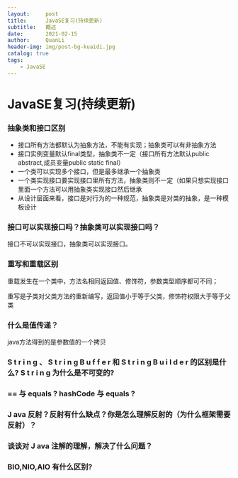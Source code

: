 ```yaml
---
layout:     post
title:      JavaSE复习(持续更新)
subtitle:   概述
date:       2021-02-15
author:     QuanLi
header-img: img/post-bg-kuaidi.jpg
catalog: true
tags:
    - JavaSE
---
```


#  JavaSE复习(持续更新)

### 抽象类和接口区别

- 接口所有方法都默认为抽象方法，不能有实现；抽象类可以有非抽象方法
- 接口实例变量默认final类型，抽象类不一定（接口所有方法默认public abstract,成员变量public static final）
- 一个类可以实现多个接口，但是最多继承一个抽象类
- 一个类实现接口要实现接口里所有方法，抽象类则不一定（如果只想实现接口里面一个方法可以用抽象类实现接口然后继承
- 从设计层面来看，接口是对行为的一种规范，抽象类是对类的抽象，是一种模板设计

### 接口可以实现接口吗？抽象类可以实现接口吗？

接口不可以实现接口，抽象类可以实现接口。

### 重写和重载区别

重载发生在一个类中，方法名相同返回值、修饰符，参数类型顺序都可不同；

重写是子类对父类方法的重新编写，返回值小于等于父类，修饰符权限大于等于父类

### 什么是值传递？

java方法得到的是参数值的一个拷贝

### S t r i n g 、 S t r i n g B u f f e r 和 S t r i n g B u i l d e r 的区别是什么? S t r i n g 为什么是不可变的? 

### == 与 equals ? hashCode 与 equals ?

### J ava 反射？反射有什么缺点？你是怎么理解反射的（为什么框架需要反射）？ 

### 谈谈对 J ava 注解的理解，解决了什么问题？ 



### BIO,NIO,AIO 有什么区别? 

